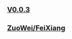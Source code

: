 ### [V0.0.3](https://github.com/littleflute/chess/edit/master/README.md)
### [ZuoWei/FeiXiang](ZuoWei/FeiXiang)
